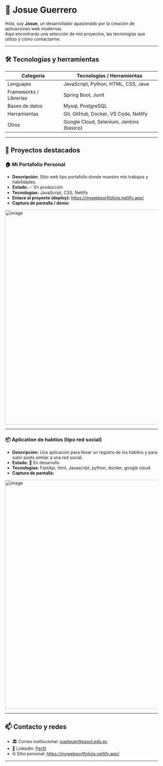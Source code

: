 # 👤 Josue Guerrero
Hola, soy **Josue**, un desarrollador apasionado por la creación de aplicaciones web modernas.  
Aquí encontrarás una selección de mis proyectos, las tecnologías que utilizo y cómo contactarme.

---

## 🛠 Tecnologías y herramientas

| Categoría        | Tecnologías / Herramientas |
|------------------|-----------------------------|
| Lenguajes        | JavaScript, Python, HTML, CSS, Java |
| Frameworks / Librerías | Spring Boot, Junit |
| Bases de datos   | Mysql, PostgreSQL |
| Herramientas     | Git, GitHub, Docker, VS Code, Netlify |
| Otros            | Google Cloud, Selenium, Jenkins (basico) |

---

## 🚀 Proyectos destacados

### 🏠 Mi Portafolio Personal  
- **Descripción:** Sitio web tipo portafolio donde muestro mis trabajos y habilidades.  
- **Estado:** ✅ En producción  
- **Tecnologías:** JavaScript, CSS, Netlify  
- **Enlace al proyecto (deploy):** https://mywebportfoliojs.netlify.app/  
- **Captura de pantalla / demo:**  
<img width="1450" height="705" alt="image" src="https://github.com/user-attachments/assets/2ce1eeea-ff2c-40a0-9d4b-2908947708ab" />


---

### 📦 Aplication de habtios (tipo red social) 
- **Descripción:** Una aplicación para llevar un registro de los hábitos y para subir posts similar a una red social.
- **Estado:** 🔧 En desarrollo 
- **Tecnologías:** FastApi, html, Javascript, python, docker, google cloud
- **Captura de pantalla:**  
<img width="1600" height="752" alt="image" src="https://github.com/user-attachments/assets/901b7e69-152d-4499-8f64-782ad829e4c4" />


---


## 📫 Contacto y redes

- 🏛 Correo institucional: joadguer@espol.edu.ec
- 🔗 LinkedIn: [Perfil](https://www.linkedin.com/in/josue-guerrero-murillo-ab1436252/)  
- 🌐 Sitio personal: https://mywebportfoliojs.netlify.app/  

---


